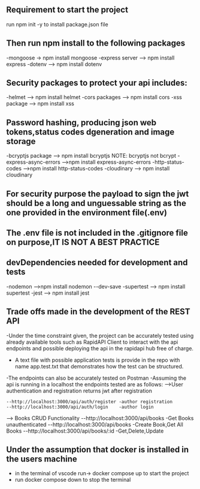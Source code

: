 ## Requirement to start the project
 run npm init -y to install package.json file 

 ## Then run npm install to the following packages

 -mongoose -> npm install mongoose
 -express server --> npm install express
 -dotenv --> npm install dotenv
 ## Security packages to protect your api includes:

 -helmet --> npm install helmet
 -cors packages --> npm install cors
 -xss package --> npm install xss

 ## Password hashing, producing json web tokens,status codes dgeneration and image storage

 -bcryptjs package --> npm install bcryptjs NOTE: bcryptjs not bcrypt
 -express-async-errors -->npm install express-async-errors
 -http-status-codes -->npm install http-status-codes
 -cloudinary --> npm install cloudinary
 ## For security purpose the payload to sign the jwt should be a long and unguessable string as the one provided in the environment file(.env)
 ## The .env file is not included in the .gitignore file on purpose,IT IS NOT A BEST PRACTICE

 ##  devDependencies needed for development and tests
 -nodemon -->npm install nodemon --dev-save
 -supertest --> npm install supertest
 -jest --> npm install jest

 ## Trade offs made in the development of the REST API
 -Under the time constraint given, the project can be accurately tested using already available tools such as RapidAPI Client to interact with the api endpoints and possible deploying the api in the rapidapi hub free of charge.
 - A text file with possible application tests is provide in the repo with name app.test.txt that demonstrates how the test can be structured.

 -The endpoints can also be accurately tested on Postman 
 -Assuming the api is running in a localhost the endpoints tested are as follows:
 -->User authentication and registration returns jwt after registration
 
    --http://localhost:3000/api/auth/register -author registration
    --http://localhost:3000/api/auth/login    -author login

 --> Books CRUD Functionality
    --http://localhost:3000/api/books         -Get Books unauthenticated
    --http://localhost:3000/api/books          -Create Book,Get All Books
    --http://localhost:3000/api/books/:id      -Get,Delete,Update 


## Under the assumption that docker is installed in the users machine
- in the terminal of vscode run-> docker compose up to start the project
- run docker compose down to stop the terminal 
